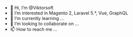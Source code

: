 - 👋 Hi, I’m @Viktorsoft
- 👀 I’m interested in Magento 2, Laravel 5.*, Vue, GraphQL 
- 🌱 I’m currently learning ...
- 💞️ I’m looking to collaborate on ...
- 📫 How to reach me ...

<!---
Viktorsoft/Viktorsoft is a ✨ special ✨ repository because its `README.md` (this file) appears on your GitHub profile.
You can click the Preview link to take a look at your changes.
--->
